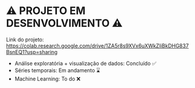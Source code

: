 # ⚠️ PROJETO EM DESENVOLVIMENTO ⚠️

Link do projeto: https://colab.research.google.com/drive/1ZA5r8s9XVx6uXWkZIiBkDHG837BsnEQ1?usp=sharing

- Análise exploratória + visualização de dados: Concluído ✅
- Séries temporais: Em andamento ⌛️
- Machine Learning: To do ❌

